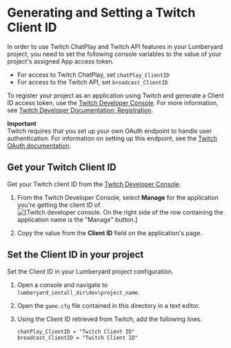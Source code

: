 # Generating and Setting a Twitch Client ID<a name="chatplay-generate-twitch-client-id"></a>

In order to use Twitch ChatPlay and Twitch API features in your Lumberyard project, you need to set the following console variables to the value of your project's assigned App access token\.
+ For access to Twitch ChatPlay, set `chatPlay_ClientID`
+ For access to the Twitch API, set `broadcast_ClientID`

 To register your project as an application using Twitch and generate a Client ID access token, use the [Twitch Developer Console](https://dev.twitch.tv/console/apps)\. For more information, see [Twitch Developer Documentation: Registration](https://dev.twitch.tv/docs/authentication#registration)\. 

**Important**  
 Twitch requires that you set up your own OAuth endpoint to handle user authentication\. For information on setting up this endpoint, see the [Twitch OAuth documentation](https://dev.twitch.tv/docs/authentication/getting-tokens-oauth)\. 

## Get your Twitch Client ID<a name="get-twitch-client-id"></a>

 Get your Twitch client ID from the [Twitch Developer Console](https://dev.twitch.tv/console/apps)\. 

1. From the Twitch Developer Console, select **Manage** for the application you're getting the client ID of\.  
![\[Twitch developer console. On the right side of the row containing the application name is the "Manage" button.\]](http://docs.aws.amazon.com/lumberyard/latest/userguide/images/chatplay/twitch-manage-app.png)

1. Copy the value from the **Client ID** field on the application's page\.

## Set the Client ID in your project<a name="set-twitch-client-id-howto"></a>

Set the Client ID in your Lumberyard project configuration\.

1. Open a console and navigate to `lumberyard_install_dir\dev\project_name`\.

1. Open the `game.cfg` file contained in this directory in a text editor\.

1. Using the Client ID retrieved from Twitch, add the following lines\.

   ```
   chatPlay_ClientID = "Twitch Client ID"
   broadcast_ClientID = "Twitch Client ID"
   ```
